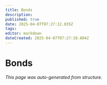 ```yaml
---
title: Bonds
description: 
published: true
date: 2025-04-07T07:27:12.835Z
tags: 
editor: markdown
dateCreated: 2025-04-07T07:27:10.804Z
---
```


# Bonds

*This page was auto-generated from structure.*